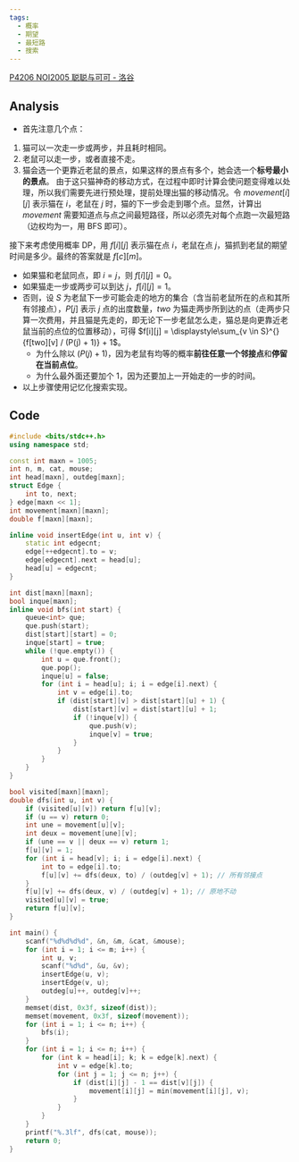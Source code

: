 ```yaml
---
tags:
  - 概率
  - 期望
  - 最短路
  - 搜索
---
```

[P4206 NOI2005 聪聪与可可 - 洛谷](https://www.luogu.com.cn/problem/P4206)
## Analysis
- 首先注意几个点：
1. 猫可以一次走一步或两步，并且耗时相同。
2. 老鼠可以走一步，或者直接不走。
3. 猫会选一个更靠近老鼠的景点，如果这样的景点有多个，她会选一个**标号最小的景点**。
由于这只猫神奇的移动方式，在过程中即时计算会使问题变得难以处理，所以我们需要先进行预处理，提前处理出猫的移动情况。令 $movement[i][j]$ 表示猫在 $i$，老鼠在 $j$ 时，猫的下一步会走到哪个点。显然，计算出 $movement$ 需要知道点与点之间最短路径，所以必须先对每个点跑一次最短路（边权均为一，用 BFS 即可）。

接下来考虑使用概率 DP，用 $f[i][j]$ 表示猫在点 $i$，老鼠在点 $j$，猫抓到老鼠的期望时间是多少。最终的答案就是 $f[c][m]$。
- 如果猫和老鼠同点，即 $i = j$，则 $f[i][j] = 0$。
- 如果猫走一步或两步可以到达 $j$，$f[i][j] = 1$。	
- 否则，设 $S$ 为老鼠下一步可能会走的地方的集合（含当前老鼠所在的点和其所有邻接点），$P[j]$ 表示 $j$ 点的出度数量，$two$ 为猫走两步所到达的点（走两步只算一次费用，并且猫是先走的，即无论下一步老鼠怎么走，猫总是向更靠近老鼠当前的点位的位置移动），可得 $f[i][j] = \displaystyle\sum_{v \in S}^{}{f[two][v] / (P(j) + 1)} + 1$。
	- 为什么除以 $(P(j) + 1)$，因为老鼠有均等的概率**前往任意一个邻接点**和**停留在当前点位**。
	- 为什么最外面还要加个 $1$，因为还要加上一开始走的一步的时间。
- 以上步骤使用记忆化搜索实现。
## Code
```cpp
#include <bits/stdc++.h>
using namespace std;

const int maxn = 1005;
int n, m, cat, mouse;
int head[maxn], outdeg[maxn];
struct Edge {
    int to, next;
} edge[maxn << 1];
int movement[maxn][maxn];
double f[maxn][maxn];

inline void insertEdge(int u, int v) {
    static int edgecnt;
    edge[++edgecnt].to = v;
    edge[edgecnt].next = head[u];
    head[u] = edgecnt;
}

int dist[maxn][maxn];
bool inque[maxn];
inline void bfs(int start) {
    queue<int> que;
    que.push(start);
    dist[start][start] = 0;
    inque[start] = true;
    while (!que.empty()) {
        int u = que.front();
        que.pop();
        inque[u] = false;
        for (int i = head[u]; i; i = edge[i].next) {
            int v = edge[i].to;
            if (dist[start][v] > dist[start][u] + 1) {
                dist[start][v] = dist[start][u] + 1;
                if (!inque[v]) {
                    que.push(v);
                    inque[v] = true;
                }
            }
        }
    }
}

bool visited[maxn][maxn];
double dfs(int u, int v) {
    if (visited[u][v]) return f[u][v];
    if (u == v) return 0;
    int une = movement[u][v];
    int deux = movement[une][v];
    if (une == v || deux == v) return 1;
    f[u][v] = 1;
    for (int i = head[v]; i; i = edge[i].next) {
        int to = edge[i].to;
        f[u][v] += dfs(deux, to) / (outdeg[v] + 1); // 所有邻接点
    }
    f[u][v] += dfs(deux, v) / (outdeg[v] + 1); // 原地不动
    visited[u][v] = true;
    return f[u][v];
}

int main() {
    scanf("%d%d%d%d", &n, &m, &cat, &mouse);
    for (int i = 1; i <= m; i++) {
        int u, v;
        scanf("%d%d", &u, &v);
        insertEdge(u, v);
        insertEdge(v, u);
        outdeg[u]++, outdeg[v]++;
    }
    memset(dist, 0x3f, sizeof(dist));
    memset(movement, 0x3f, sizeof(movement));
    for (int i = 1; i <= n; i++) {
        bfs(i);
    }
    for (int i = 1; i <= n; i++) {
        for (int k = head[i]; k; k = edge[k].next) {
            int v = edge[k].to;
            for (int j = 1; j <= n; j++) {
                if (dist[i][j] - 1 == dist[v][j]) {
                    movement[i][j] = min(movement[i][j], v);
                }
            }
        }
    }
    printf("%.3lf", dfs(cat, mouse));
    return 0;
}
```
